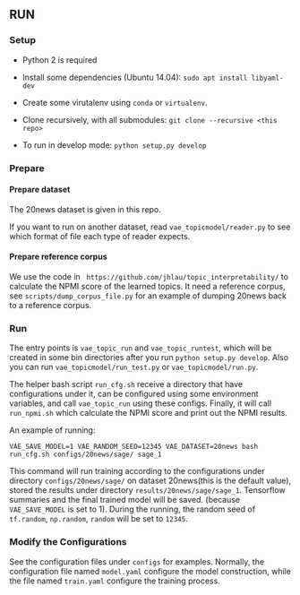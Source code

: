 ## RUN
### Setup

* Python 2 is required

* Install some dependencies (Ubuntu 14.04):
```sudo apt install libyaml-dev```

* Create some virutalenv using `conda` or `virtualenv`.

* Clone recursively, with all submodules:
```git clone --recursive <this repo>```

* To run in develop mode:
```python setup.py develop```

### Prepare
#### Prepare dataset

The 20news dataset is given in this repo.

If you want to run on another dataset, read `vae_topicmodel/reader.py` to see which format of file each type of reader expects.

#### Prepare reference corpus

We use the code in ` https://github.com/jhlau/topic_interpretability/` to calculate the NPMI score of the learned topics. It need a reference corpus, see `scripts/dump_corpus_file.py` for an example of dumping 20news back to a reference corpus.


### Run

The entry points is `vae_topic_run` and `vae_topic_runtest`, which will be created in some bin directories after you run `python setup.py develop`. Also you can run `vae_topicmodel/run_test.py` or `vae_topicmodel/run.py`.

The helper bash script `run_cfg.sh` receive a directory that have configurations under it, can be configured using some environment variables, and call `vae_topic_run` using these configs. Finally, it will call `run_npmi.sh` which calculate the NPMI score and print out the NPMI results.

An example of running:

```
VAE_SAVE_MODEL=1 VAE_RANDOM_SEED=12345 VAE_DATASET=20news bash run_cfg.sh configs/20news/sage/ sage_1
```

This command will run training according to the configurations under directory `configs/20news/sage/` on dataset 20news(this is the default value), stored the results under directory `results/20news/sage/sage_1`.
Tensorflow summaries and the final trained model will be saved. (because `VAE_SAVE_MODEL` is set to 1).
During the running, the random seed of `tf.random`, `np.random`, `random` will be set to `12345`.

### Modify the Configurations

See the configuration files under `configs` for examples.
Normally, the configuration file named `model.yaml` configure the model construction, while the file named `train.yaml` configure the training process.
